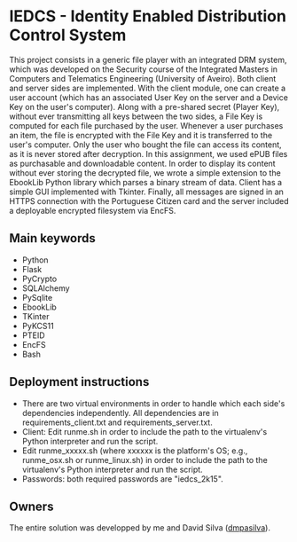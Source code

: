 # IEDCS - Identity Enabled Distribution Control System #

This project consists in a generic file player with an integrated DRM system, which was developed on the Security course of the Integrated Masters in Computers and Telematics Engineering (University of Aveiro). 
Both client and server sides are implemented. With the client module, one can create a user account (which has an associated User Key on the server and a Device Key on the user's computer). Along with a pre-shared secret (Player Key), without ever transmitting all keys between the two sides, a File Key is computed for each file purchased by the user. Whenever a user purchases an item, the file is encrypted with the File Key and it is transferred to the user's computer. Only the user who bought the file can access its content, as it is never stored after decryption.
In this assignment, we used ePUB files as purchasable and downloadable content. In order to display its content without ever storing the decrypted file, we wrote a simple extension to the EbookLib Python library which parses a binary stream of data. Client has a simple GUI implemented with Tkinter.
Finally, all messages are signed in an HTTPS connection with the Portuguese Citizen card and the server included a deployable encrypted filesystem via EncFS.

## Main keywords ##

* Python
* Flask
* PyCrypto
* SQLAlchemy
* PySqlite
* EbookLib
* TKinter
* PyKCS11
* PTEID
* EncFS
* Bash

## Deployment instructions ##

* There are two virtual environments in order to handle which each side's dependencies independently. All dependencies are in requirements_client.txt and requirements_server.txt. 
* Client: Edit runme.sh in order to include the path to the virtualenv's Python interpreter and run the script.
* Edit runme_xxxxx.sh (where xxxxxx is the platform's OS; e.g., runme_osx.sh or runme_linux.sh) in order to include the path to the virtualenv's Python interpreter and run the script. 
* Passwords: both required passwords are "iedcs_2k15".

## Owners ##

The entire solution was developped by me and David Silva ([dmpasilva](https://bitbucket.org/dmpasilva)).